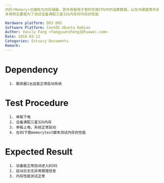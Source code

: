 ```yaml
---
内存(Memory)也被称为内存储器，其作用是用于暂时存放CPU中的运算数据，以及与硬盘等外部存储器交换的数据。
本用例主要是为了测试设备满配三星32G内存时内存的性能

Hardware platform: D03 D05  
Software Platform: CentOS Ubuntu Debian 
Author: Vasily Fang <fangyuanzheng3@huawei.com>  
Date: 2018-03-12
Categories: Estuary Documents  
Remark:
---
```


# Dependency
```
  1. 服务器1台且能正常启动系统
```

# Test Procedure
```
  1. 单板下电
  2. 设备满配三星32G内存
  3. 单板上电，系统正常启动
  4. 在OS下跑memorytest脚本测试内存的性能
```

# Expected Result
```
  1. 设备能正常启动进入BIOS
  2. 启动日志无异常报错信息
  3. 内存性能测试正常
```
